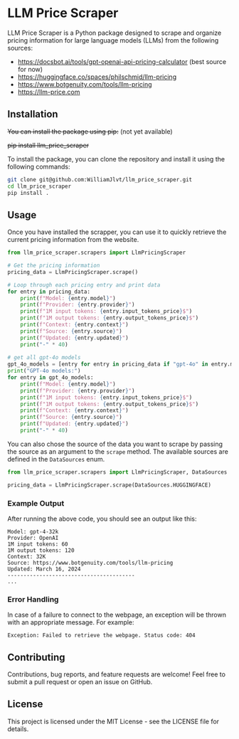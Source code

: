 # LLM Price Scraper
LLM Price Scraper is a Python package designed to scrape and organize pricing information for large language models (LLMs)
from the following sources:
- https://docsbot.ai/tools/gpt-openai-api-pricing-calculator (best source for now)
- https://huggingface.co/spaces/philschmid/llm-pricing
- https://www.botgenuity.com/tools/llm-pricing
- https://llm-price.com

## Installation
~~You can install the package using pip:~~ (not yet available)

~~pip install llm_price_scraper~~

To install the package, you can clone the repository and install it using the following commands:
```bash
git clone git@github.com:WilliamJlvt/llm_price_scraper.git
cd llm_price_scraper
pip install .
```


## Usage
Once you have installed the scrapper, you can use it to quickly retrieve the current pricing information from the website.
```python
from llm_price_scraper.scrapers import LlmPricingScraper

# Get the pricing information
pricing_data = LlmPricingScraper.scrape()

# Loop through each pricing entry and print data
for entry in pricing_data:
    print(f"Model: {entry.model}")
    print(f"Provider: {entry.provider}")
    print(f"1M input tokens: {entry.input_tokens_price}$")
    print(f"1M output tokens: {entry.output_tokens_price}$")
    print(f"Context: {entry.context}")
    print(f"Source: {entry.source}")
    print(f"Updated: {entry.updated}")
    print("-" * 40)
    
# get all gpt-4o models
gpt_4o_models = [entry for entry in pricing_data if "gpt-4o" in entry.model.lower()]
print("GPT-4o models:")
for entry in gpt_4o_models:
    print(f"Model: {entry.model}")
    print(f"Provider: {entry.provider}")
    print(f"1M input tokens: {entry.input_tokens_price}$")
    print(f"1M output tokens: {entry.output_tokens_price}$")
    print(f"Context: {entry.context}")
    print(f"Source: {entry.source}")
    print(f"Updated: {entry.updated}")
    print("-" * 40)
```
You can also chose the source of the data you want to scrape by passing the source as an argument to the `scrape` method. The available sources are defined in the `DataSources` enum.
```python
from llm_price_scraper.scrapers import LlmPricingScraper, DataSources

pricing_data = LlmPricingScraper.scrape(DataSources.HUGGINGFACE)
```

### Example Output
After running the above code, you should see an output like this:

```
Model: gpt-4-32k
Provider: OpenAI
1M input tokens: 60
1M output tokens: 120
Context: 32K
Source: https://www.botgenuity.com/tools/llm-pricing
Updated: March 16, 2024
----------------------------------------
...
```

### Error Handling
In case of a failure to connect to the webpage, an exception will be thrown with an appropriate message. For example:

```
Exception: Failed to retrieve the webpage. Status code: 404
```

## Contributing
Contributions, bug reports, and feature requests are welcome! Feel free to submit a pull request or open an issue on GitHub.

## License
This project is licensed under the MIT License - see the LICENSE file for details.

